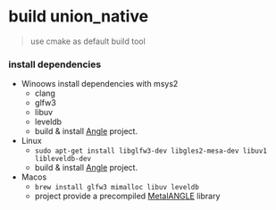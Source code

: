 build union_native
==================

> use cmake as default build tool
### install dependencies
- Winoows install dependencies with msys2 
    - clang
    - glfw3
    - libuv
    - leveldb
    - build & install [Angle](https://chromium.googlesource.com/angle/angle) project.
- Linux
    - `sudo apt-get install libglfw3-dev libgles2-mesa-dev libuv1 libleveldb-dev`
    - build & install [Angle](https://chromium.googlesource.com/angle/angle) project.
- Macos
    - `brew install glfw3 mimalloc libuv leveldb`
    - project provide a precompiled [MetalANGLE](https://github.com/kakashidinho/metalangle) library